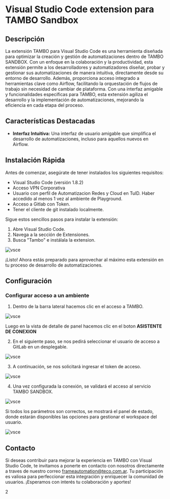 # Visual Studio Code extension para TAMBO Sandbox


## Descripción

La extensión TAMBO para Visual Studio Code es una herramienta diseñada para optimizar la creación y gestión de automatizaciones dentro de TAMBO SANDBOX. Con un enfoque en la colaboración y la productividad, esta extensión permite a los desarrolladores y automatizadores diseñar, probar y gestionar sus automatizaciones de manera intuitiva, directamente desde su entorno de desarrollo.  Además, proporciona acceso integrado a herramientas clave como Airflow, facilitando la orquestación de flujos de trabajo sin necesidad de cambiar de plataforma. Con una interfaz amigable y funcionalidades específicas para TAMBO, esta extensión agiliza el desarrollo y la implementación de automatizaciones, mejorando la eficiencia en cada etapa del proceso.

## Características Destacadas

- **Interfaz Intuitiva:** Una interfaz de usuario amigable que simplifica el desarrollo de automatizaciones, incluso para aquellos nuevos en Airflow.

## Instalación Rápida

Antes de comenzar, asegúrate de tener instalados los siguientes requisitos:

- Visual Studio Code (versión 1.8.2)
- Acceso VPN Corporativa
- Usuario con perfil de Automatizacion Redes y Cloud en TuID. Haber accedido al menos 1 vez al ambiente de Playground.
- Acceso a Gitlab con Token.
- Tener el cliente de git instalado localmente.

Sigue estos sencillos pasos para instalar la extensión:

1. Abre Visual Studio Code.
2. Navega a la sección de Extensiones.
3. Busca "Tambo" e instálala la extension.

![vsce](https://i.postimg.cc/x1pTZztQ/temp-Image-RXt6tw.avif)

¡Listo! Ahora estás preparado para aprovechar al máximo esta extensión en tu proceso de desarrollo de automatizaciones.

## Configuración

### Configurar acceso a un ambiente

1. Dentro de la barra lateral hacemos clic en el acceso a TAMBO. 

![vsce](https://i.postimg.cc/v80jftBG/temp-Image-XH8-Fe-V.avif)

Luego en la vista de detalle de panel hacemos clic en el boton **ASISTENTE DE CONEXION** 

2. En el siguiente paso, se nos pedirá seleccionar el usuario de acceso a GitLab en un desplegable.

![vsce](https://i.postimg.cc/R0CpW3BW/temp-Imager-KLj-Kh.avif)

3. A continuación, se nos solicitará ingresar el token de acceso.

![vsce](https://i.postimg.cc/NM5NxWLY/temp-Imagep7-Gg-II.avif)

4. Una vez configurada la conexión, se validará el acceso al servicio TAMBO SANDBOX.

![vsce](https://i.postimg.cc/ZKkfrsmt/temp-Imagehp-Dsbp.avif)

Si todos los parámetros son correctos, se mostrará el panel de estado, donde estarán disponibles las opciones para gestionar el workspace del usuario.

![vsce](https://i.postimg.cc/KjTJ6BnH/temp-Imageqxwf-Gk.avif)


## Contacto

Si deseas contribuir para mejorar la experiencia en TAMBO con Visual Studio Code, te invitamos a ponerte en contacto con nosotros directamente a traves de nuestro correo frameautomation@teco.com.ar. Tu participación es valiosa para perfeccionar esta integración y enriquecer la comunidad de usuarios. ¡Esperamos con interés tu colaboración y aportes!

2

